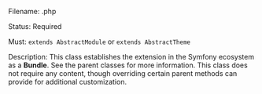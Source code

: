 Filename: <Vendor><Name><Type>.php

Status: Required

Must: `extends AbstractModule` or `extends AbstractTheme`

Description: This class establishes the extension in the Symfony ecosystem as a **Bundle**.
See the parent classes for more information. This class does not require any content, though overriding certain
parent methods can provide for additional customization.
